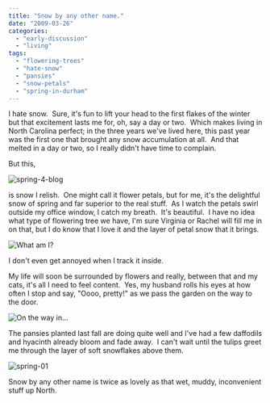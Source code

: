 ```yaml
---
title: "Snow by any other name."
date: "2009-03-26"
categories:
  - "early-discussion"
  - "living"
tags:
  - "flowering-trees"
  - "hate-snow"
  - "pansies"
  - "snow-petals"
  - "spring-in-durham"
---
```


I hate snow.  Sure, it's fun to lift your head to the first flakes of the winter but that excitement lasts me for, oh, say a day or two.  Which makes living in North Carolina perfect; in the three years we've lived here, this past year was the first one that brought any snow accumulation at all.  And that melted in a day or two, so I really didn't have time to complain.

<!--more-->

But this,

![spring-4-blog](https://d2ypg8o05lff0b.cloudfront.net/wp-content/uploads/sites/3/2009/03/spring-4-blog-300x200.jpg "spring-4-blog")

is snow I relish.  One might call it flower petals, but for me, it's the delightful snow of spring and far superior to the real stuff.  As I watch the petals swirl outside my office window, I catch my breath.  It's beautiful.  I have no idea what type of flowering tree we have, I'm sure Virginia or Rachel will fill me in on that, but I do know that I love it and the layer of petal snow that it brings.

![What am I?](https://d2ypg8o05lff0b.cloudfront.net/wp-content/uploads/sites/3/2009/03/spring-8-blog-300x200.jpg "spring-8-blog")

I don't even get annoyed when I track it inside.

My life will soon be surrounded by flowers and really, between that and my cats, it's all I need to feel content.  Yes, my husband rolls his eyes at how often I stop and say, "Oooo, pretty!" as we pass the garden on the way to the door.

![On the way in...](https://d2ypg8o05lff0b.cloudfront.net/wp-content/uploads/sites/3/2009/03/spring-3-blog-300x217.jpg "spring-3-blog")

The pansies planted last fall are doing quite well and I've had a few daffodils and hyacinth already bloom and fade away.  I can't wait until the tulips greet me through the layer of soft snowflakes above them.

![spring-01](https://d2ypg8o05lff0b.cloudfront.net/wp-content/uploads/sites/3/2009/03/spring-01-300x209.jpg "spring-01")

Snow by any other name is twice as lovely as that wet, muddy, inconvenient stuff up North.
